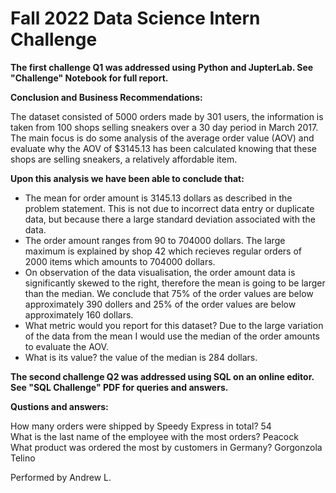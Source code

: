 # Fall 2022 Data Science Intern Challenge 
 
 **The first challenge Q1 was addressed using Python and JupterLab. See "Challenge" Notebook for full report.**

**Conclusion and Business Recommendations:**

The dataset consisted of 5000 orders made by 301 users, the information is taken from 100 shops selling sneakers over a 30 day period in March 2017. The main focus is do some analysis of the average order value (AOV) and evaluate why the AOV of $3145.13 has been calculated knowing that these shops are selling sneakers, a relatively affordable item.

**Upon this analysis we have been able to conclude that:**

- The mean for order amount is 3145.13 dollars as described in the problem statement. This is not due to incorrect data entry or duplicate data, but because there a large standard deviation associated with the data.
- The order amount ranges from 90 to 704000 dollars. The large maximum is explained by shop 42 which recieves regular orders of 2000 items which amounts to 704000 dollars.
- On observation of the data visualisation, the order amount data is significantly skewed to the right, therefore the mean is going to be larger than the median. We conclude that 75% of the order values are below approximately 390 dollers and 25% of the order values are below approximately 160 dollars.
- What metric would you report for this dataset? Due to the large variation of the data from the mean I would use the median of the order amounts to evaluate the AOV.
- What is its value? the value of the median is 284 dollars.


**The second challenge Q2 was addressed using SQL on an online editor. See "SQL Challenge" PDF for queries and answers.**

**Qustions and answers:**

How many orders were shipped by Speedy Express in total? 54 <br>
What is the last name of the employee with the most orders? Peacock <br>
What product was ordered the most by customers in Germany? Gorgonzola Telino <br>

Performed by Andrew L.
